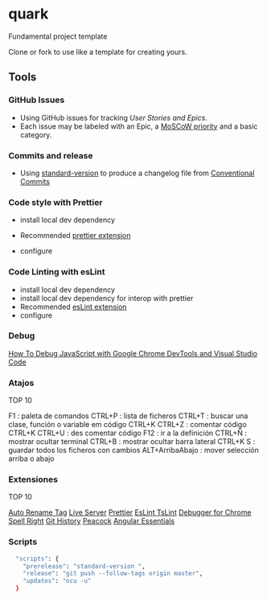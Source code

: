 # quark
Fundamental project template

Clone or fork to use like a template for creating yours.

## Tools

### GitHub Issues

- Using GitHub issues for tracking _User Stories and Epics_.
- Each issue may be labeled with an Epic, a [MoSCoW priority](https://en.wikipedia.org/wiki/MoSCoW_method) and a basic category.


### Commits and release

- Using [standard-version](https://www.npmjs.com/package/standard-version) to produce a changelog file from [Conventional Commits](https://www.conventionalcommits.org/en/v1.0.0/)

### Code style with Prettier

- install local dev dependency

- Recommended [prettier extension](https://github.com/prettier/prettier-vscode)

- configure

### Code Linting with esLint

- install local dev dependency
- install local dev dependency for interop with prettier
- Recommended [esLint extension](https://marketplace.visualstudio.com/items?itemName=dbaeumer.vscode-eslint)
- configure

### Debug

[How To Debug JavaScript with Google Chrome DevTools and Visual Studio Code](https://www.digitalocean.com/community/tutorials/how-to-debug-javascript-with-google-chrome-devtools-and-visual-studio-code)

### Atajos

TOP 10

F1 : paleta de comandos
CTRL+P : lista de ficheros
CTRL+T : buscar una clase, función o variable em código
CTRL+K CTRL+Z : comentar código
CTRL+K CTRL+U : des comentar código
F12 : ir a la definición
CTRL+Ñ : mostrar ocultar terminal
CTRL+B : mostrar ocultar barra lateral
CTRL+K S : guardar todos los ficheros con cambios
ALT+ArribaAbajo : mover selección arriba o abajo

### Extensiones

TOP 10

[Auto Rename Tag](https://marketplace.visualstudio.com/items?itemName=formulahendry.auto-rename-tag)
[Live Server](https://marketplace.visualstudio.com/items?itemName=ritwickdey.LiveServer)
[Prettier](https://github.com/prettier/prettier-vscode)
[EsLint ](https://marketplace.visualstudio.com/items?itemName=dbaeumer.vscode-eslint)
[TsLint](https://marketplace.visualstudio.com/items?itemName=ms-vscode.vscode-typescript-tslint-plugin)
[Debugger for Chrome](https://marketplace.visualstudio.com/items?itemName=msjsdiag.debugger-for-chrome)
[Spell Right](https://marketplace.visualstudio.com/items?itemName=ban.spellright)
[Git History](https://marketplace.visualstudio.com/items?itemName=donjayamanne.githistory)
[Peacock](https://marketplace.visualstudio.com/items?itemName=johnpapa.vscode-peacock)
[Angular Essentials](https://marketplace.visualstudio.com/items?itemName=johnpapa.angular-essentials)

### Scripts

```bash
  "scripts": {
    "prerelease": "standard-version ",
    "release": "git push --follow-tags origin master",
    "updates": "ncu -u"
  }
```

